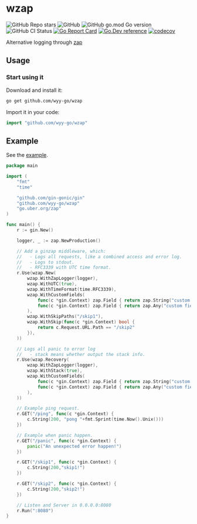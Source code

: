 # wzap

![GitHub Repo stars](https://img.shields.io/github/stars/wyy-go/wzap?style=social)
![GitHub](https://img.shields.io/github/license/wyy-go/wzap)
![GitHub go.mod Go version](https://img.shields.io/github/go-mod/go-version/wyy-go/wzap)
![GitHub CI Status](https://img.shields.io/github/workflow/status/wyy-go/wzap/ci?label=CI)
[![Go Report Card](https://goreportcard.com/badge/github.com/wyy-go/wzap)](https://goreportcard.com/report/github.com/wyy-go/wzap)
[![Go.Dev reference](https://img.shields.io/badge/go.dev-reference-blue?logo=go&logoColor=white)](https://pkg.go.dev/github.com/wyy-go/wzap?tab=doc)
[![codecov](https://codecov.io/gh/wyy-go/wzap/branch/main/graph/badge.svg)](https://codecov.io/gh/wyy-go/wzap)


Alternative logging through [zap](https://github.com/uber-go/zap)

## Usage

### Start using it

Download and install it:

```sh
go get github.com/wyy-go/wzap
```

Import it in your code:

```go
import "github.com/wyy-go/wzap"
```

## Example

See the [example](_example/main.go).

```go
package main

import (
	"fmt"
	"time"

	"github.com/gin-gonic/gin"
	"github.com/wyy-go/wzap"
	"go.uber.org/zap"
)

func main() {
	r := gin.New()

	logger, _ := zap.NewProduction()

	// Add a ginzap middleware, which:
	//   - Logs all requests, like a combined access and error log.
	//   - Logs to stdout.
	//   - RFC3339 with UTC time format.
	r.Use(wzap.New(
		wzap.WithZapLogger(logger),
		wzap.WithUTC(true),
		wzap.WithTimeFormat(time.RFC3339),
		wzap.WithCustomFields(
			func(c *gin.Context) zap.Field { return zap.String("custom field1", c.ClientIP()) },
			func(c *gin.Context) zap.Field { return zap.Any("custom field2", c.ClientIP()) },
		),
		wzap.WithSkipPaths("/skip1"),
		wzap.WithSkip(func(c *gin.Context) bool {
			return c.Request.URL.Path == "/skip2"
		}),
	))

	// Logs all panic to error log
	//   - stack means whether output the stack info.
	r.Use(wzap.Recovery(
		wzap.WithZapLogger(logger),
		wzap.WithStack(true),
		wzap.WithCustomFields(
			func(c *gin.Context) zap.Field { return zap.String("custom field1", c.ClientIP()) },
			func(c *gin.Context) zap.Field { return zap.Any("custom field2", c.ClientIP()) },
		),
	))

	// Example ping request.
	r.GET("/ping", func(c *gin.Context) {
		c.String(200, "pong "+fmt.Sprint(time.Now().Unix()))
	})

	// Example when panic happen.
	r.GET("/panic", func(c *gin.Context) {
		panic("An unexpected error happen!")
	})

	r.GET("/skip1", func(c *gin.Context) {
		c.String(200,"skip1!")
	})

	r.GET("/skip2", func(c *gin.Context) {
		c.String(200,"skip2!")
	})

	// Listen and Server in 0.0.0.0:8080
	r.Run(":8080")
}

```